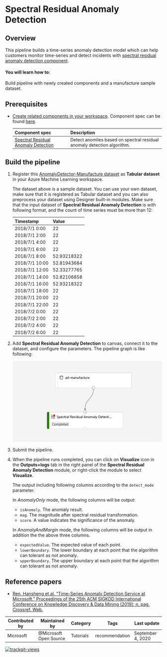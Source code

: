 # Spectral Residual Anomaly Detection 

## Overview

This pipeline builds a time-series anomaly detection model which can help customers monitor time-series and detect incidents with [spectral residual anomaly detection component](https://github.com/microsoft/anomalydetector/blob/master/aml_component/ad_component.yaml).

#### You will learn how to:

Build pipeline with newly created components and a manufacture sample dataset.

## Prerequisites

- [Create related components in your workspace](../../tutorial/tutorial1-use-existing-components.md). Component spec can be found [here](https://github.com/microsoft/anomalydetector/blob/master/aml_component/ad_component.yaml).

    | Component spec               | Description                                                  |
    | --- |--- |
    |[Spectral Residual Anomaly Detection](https://github.com/microsoft/anomalydetector/blob/master/aml_component/ad_component.yaml)| Detect anomlies based on spectral residual anomaly detection algorithm.|

## Build the pipeline

1. Register this [AnomalyDetector-Manufacture dataset](https://github.com/microsoft/Cognitive-Samples-IntelligentKiosk/blob/master/Kiosk/Assets/AnomalyDetector/AnomalyDetector-Manufacture.csv) as **Tabular dataset** in your Azure Machine Learning workspace.

    The dataset above is a sample dataset. You can use your own dataset, make sure that it is registered as Tabular dataset and you can also preprocess your dataset using Designer built-in modules. Make sure that the input dataset of **Spectral Residual Anomaly Detection** is with following format, and the count of time series must be more than 12:

    |Timestamp|Value|
    |---|---|
    |2018/7/1 0:00|22|
    |2018/7/1 2:00|22|
    |2018/7/1 4:00|22|
    |2018/7/1 6:00|22|
    |2018/7/1 8:00|52.93218322|
    |2018/7/1 10:00|52.81943684|
    |2018/7/1 12:00|52.33277765|
    |2018/7/1 14:00|52.82106858|
    |2018/7/1 16:00|52.93218322|
    |2018/7/1 18:00|22|
    |2018/7/1 20:00|22|
    |2018/7/1 22:00|22|
    |2018/7/2 0:00|22|
    |2018/7/2 2:00|22|
    |2018/7/2 4:00|22|
    |2018/7/2 6:00|22|

1. Add **Spectral Residual Anomaly Detection** to canvas, connect it to the dataset, and configure the parameters. The pipeline graph is like following:

    ![](./ad-pipeline.png)

1. Submit the pipeline.
1. When the pipeline runs completed, you can click on **Visualize** icon in the **Outputs+logs** tab in the right panel of the **Spectral Residual Anomaly Detection** module, or right-click the module to select **Visualize**.

    The output including following columns according to the `detect_mode` parameter.
    
    In _AnomalyOnly_ mode, the following columns will be output:
    * `isAnomaly`. The anomaly result.
    * `mag`. The magnitude after spectral residual transformation.
    * `score`. A value indicates the significance of the anomaly.
    
    In _AnomalyAndMargin_ mode, the following columns will be output in addition the the above three columns.
    * `expectedValue`. The expected value of each point.
    * `lowerBoundary`. The lower boundary at each point that the algorithm can tolerant as not anomaly.
    * `upperBoundary`. The upper boundary at each point that the algorithm can tolerant as not anomaly.

## Reference papers
- [Ren, Hansheng et al. “Time-Series Anomaly Detection Service at Microsoft.” Proceedings of the 25th ACM SIGKDD International Conference on Knowledge Discovery & Data Mining (2019): n. pag. Crossref. Web.](https://arxiv.org/abs/1906.03821#:~:text=At%20Microsoft%2C%20we%20develop%20a%20time-series%20anomaly%20detection,is%20designed%20to%20be%20accurate%2C%20efficient%20and%20general)


| Contributed by | Maintained by | Category | Tags | Last update | 
|---|---|---|---|---|
| Microsoft | @Microsoft Open Source | Tutorials |recommendation| September 4, 2020 |

<a href="https://trackgit.com">
<img src="https://us-central1-trackgit-analytics.cloudfunctions.net/token/ping/kj17k179xhjh717s98hk" alt="trackgit-views" />
</a>